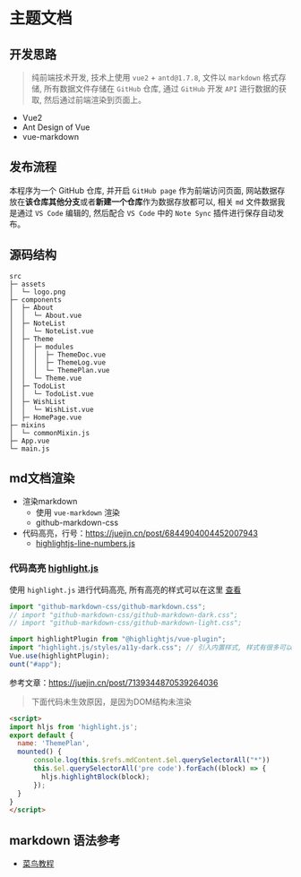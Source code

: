 # 主题文档


## 开发思路

> 纯前端技术开发, 技术上使用 `vue2` + `antd@1.7.8`, 文件以 `markdown` 格式存储, 所有数据文件存储在 `GitHub` 仓库, 通过 `GitHub` 开发 `API` 进行数据的获取, 然后通过前端渲染到页面上。

- Vue2
- Ant Design of Vue
- vue-markdown


## 发布流程

本程序为一个 GitHub 仓库, 并开启 `GitHub page` 作为前端访问页面, 网站数据存放在**该仓库其他分支**或者**新建一个仓库**作为数据存放都可以, 相关 `md` 文件数据我是通过 `VS Code` 编辑的, 然后配合 `VS Code` 中的 `Note Sync` 插件进行保存自动发布。


## 源码结构

```shell
src                        
├─ assets                  
│  └─ logo.png             
├─ components              
│  ├─ About                
│  │  └─ About.vue         
│  ├─ NoteList             
│  │  └─ NoteList.vue      
│  ├─ Theme                
│  │  ├─ modules           
│  │  │  ├─ ThemeDoc.vue   
│  │  │  ├─ ThemeLog.vue   
│  │  │  └─ ThemePlan.vue  
│  │  └─ Theme.vue         
│  ├─ TodoList             
│  │  └─ TodoList.vue      
│  ├─ WishList             
│  │  └─ WishList.vue      
│  ├─ HomePage.vue       
├─ mixins                  
│  └─ commonMixin.js       
├─ App.vue                 
└─ main.js                 
```


## md文档渲染


- 渲染markdown
  - 使用 `vue-markdown` 渲染
  - github-markdown-css
- 代码高亮，行号：https://juejin.cn/post/6844904004452007943
  - [highlightjs-line-numbers.js](https://www.npmjs.com/package/highlightjs-line-numbers.js)


### 代码高亮 [highlight.js](https://github.com/highlightjs/highlight.js)

使用 `highlight.js` 进行代码高亮, 所有高亮的样式可以在这里 [查看](https://highlightjs.org/demo)

```js
import "github-markdown-css/github-markdown.css";
// import "github-markdown-css/github-markdown-dark.css";
// import "github-markdown-css/github-markdown-light.css";

import highlightPlugin from "@highlightjs/vue-plugin";
import "highlight.js/styles/a11y-dark.css"; // 引入内置样式, 样式有很多可以在npm里面看
Vue.use(highlightPlugin);
ount("#app");

```

参考文章：https://juejin.cn/post/7139344870539264036




> 下面代码未生效原因，是因为DOM结构未渲染

```html
<script>
import hljs from 'highlight.js';
export default {
  name: 'ThemePlan',
  mounted() {
      console.log(this.$refs.mdContent.$el.querySelectorAll("*"))
      this.$el.querySelectorAll('pre code').forEach((block) => {
        hljs.highlightBlock(block);
      });
  }
}
</script>
```


## markdown 语法参考

- [菜鸟教程](https://www.runoob.com/markdown/md-tutorial.html)


